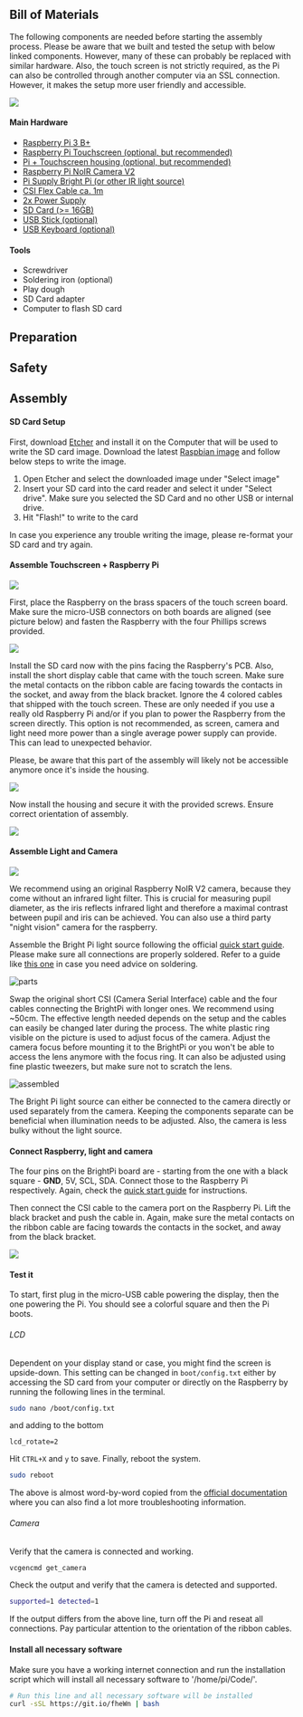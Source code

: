 ## Bill of Materials
The following components are needed before starting the assembly process. Please be aware that we built and tested the setup with below linked components. However, many of these can probably be replaced with similar hardware. Also, the touch screen is not strictly required, as the Pi can also be controlled through another computer via an SSL connection. However, it makes the setup more user friendly and accessible.

![](assets/images/overview_overall.png)

#### Main Hardware
* [Raspberry Pi 3 B+](https://ch.rs-online.com/web/p/entwicklungskits-prozessor-mikrocontroller/1373331/)
* [Raspberry Pi Touchscreen (optional, but recommended)](https://ch.rs-online.com/web/p/entwicklungskits-grafikdisplay/8997466/)
* [Pi + Touchscreen housing (optional, but recommended)](https://ch.rs-online.com/web/p/raspberry-pi-gehause/9064665/)
* [Raspberry Pi NoIR Camera V2](https://ch.rs-online.com/web/p/videomodule/9132673/)
* [Pi Supply Bright Pi (or other IR light source)](https://www.pi-shop.ch/pi-supply-bright-pi-bright-white-und-ir-kamera-licht-fuer-raspberry-pi)
* [CSI Flex Cable ca. 1m](https://www.pi-shop.ch/raspberry-pi-camera-cable-50cm-100cm-200m)
* [2x Power Supply](https://ch.rs-online.com/web/p/ac-dc-adapter/1770223/)
* [SD Card (>= 16GB)](https://ch.rs-online.com/web/p/sd-karten/1249638/)
* [USB Stick (optional)](https://ch.rs-online.com/web/p/usb-sticks/8659155/)
* [USB Keyboard (optional)]()

#### Tools
* Screwdriver
* Soldering iron (optional)
* Play dough
* SD Card adapter
* Computer to flash SD card


## Preparation

## Safety

## Assembly

#### SD Card Setup

First, download [Etcher](https://www.balena.io/etcher/) and install it on the Computer that will be used to write the SD card image. Download the latest  [Raspbian image](https://downloads.raspberrypi.org/raspbian_full_latest) and follow below steps to write the image.

1. Open Etcher and select the downloaded image under "Select image"
2. Insert your SD card into the card reader and select it under "Select drive". Make sure you selected the SD Card and no other USB or internal drive.
3. Hit "Flash!" to write to the card

In case you experience any trouble writing the image, please re-format your SD card and try again.

#### Assemble Touchscreen + Raspberry Pi
![](assets/images/TouchPi_overview.png)

First, place the Raspberry on the brass spacers of the touch screen board. Make sure the micro-USB connectors on both boards are aligned (see picture below) and fasten the Raspberry with the four Phillips screws provided.

![](assets/images/TouchPi_mounted2_annotated.png)

Install the SD card now with the pins facing the Raspberry's PCB. Also, install the short display cable that came with the touch screen. Make sure the metal contacts on the ribbon cable are facing towards the contacts in the socket, and away from the black bracket. Ignore the 4 colored cables that shipped with the touch screen. These are only needed if you use a really old Raspberry Pi and/or if you plan to power the Raspberry from the screen directly. This option is not recommended, as screen, camera and light need more power than a single average power supply can provide. This can lead to unexpected behavior.

Please, be aware that this part of the assembly will likely not be accessible anymore once it's inside the housing.

![](assets/images/TouchPi_Cable_SD_annotated.png)

Now install the housing and secure it with the provided screws. Ensure correct orientation of assembly.

![](assets/images/TouchPi_Case_collage.png)

#### Assemble Light and Camera

![](assets/images/BrightPi_Cam_overview.png)

We recommend using an original Raspberry NoIR V2 camera, because they come without an infrared light filter. This is crucial for measuring pupil diameter, as the iris reflects infrared light and therefore a maximal contrast between pupil and iris can be achieved. You can also use a third party "night vision" camera for the raspberry.

Assemble the Bright Pi light source following the official [quick start guide](https://learn.pi-supply.com/make/bright-pi-quickstart-faq/). Please make sure all connections are properly soldered. Refer to a guide like [this one](https://www.sciencebuddies.org/science-fair-projects/references/how-to-solder#soldering) in case you need advice on soldering.

![parts](assets/images/brightpi_parts.png)

Swap the original short CSI (Camera Serial Interface) cable and the four cables connecting the BrightPi with longer ones. We recommend using ~50cm. The effective length needed depends on the setup and the cables can easily be changed later during the process. The white plastic ring visible on the picture is used to adjust focus of the camera. Adjust the camera focus before mounting it to the BrightPi or you won't be able to access the lens anymore with the focus ring. It can also be adjusted using fine plastic tweezers, but make sure not to scratch the lens.

![assembled](assets/images/brightpi_assembled.png)

The Bright Pi light source can either be connected to the camera directly or used separately from the camera. Keeping the components separate can be beneficial when illumination needs to be adjusted. Also, the camera is less bulky without the light source.

#### Connect Raspberry, light and camera

The four pins on the BrightPi board are - starting from the one with a black square - **GND**, 5V, SCL, SDA. Connect those to the Raspberry Pi respectively. Again, check the [quick start guide](https://learn.pi-supply.com/make/bright-pi-quickstart-faq/) for instructions.

Then connect the CSI cable to the camera port on the Raspberry Pi. Lift the black bracket and push the cable in. Again, make sure the metal contacts on the ribbon cable are facing towards the contacts in the socket, and away from the black bracket.

![](assets/images/CameraPi_Connected.png)

#### Test it

To start, first plug in the micro-USB cable powering the display, then the one powering the Pi. You should see a colorful square and then the Pi boots.

###### LCD

Dependent on your display stand or case, you might find the screen is upside-down. This setting can be changed in `boot/config.txt` either by accessing the SD card from your computer or directly on the Raspberry by running the following lines in the terminal.

```bash
sudo nano /boot/config.txt
```

and adding to the bottom

```
lcd_rotate=2
```

Hit `CTRL+X` and `y` to save. Finally, reboot the system.

```bash
sudo reboot
```

The above is almost word-by-word copied from the [official documentation](https://www.raspberrypi.org/documentation/hardware/display/troubleshooting.md) where you can also find a lot more troubleshooting information.

###### Camera

Verify that the camera is connected and working.

```bash
vcgencmd get_camera
```

Check the output and verify that the camera is detected and supported.

```bash
supported=1 detected=1
```

If the output differs from the above line, turn off the Pi and reseat all connections. Pay particular attention to the orientation of the ribbon cables.

#### Install all necessary software

Make sure you have a working internet connection and run the installation script which will install all necessary software to '/home/pi/Code/'.

```bash
# Run this line and all necessary software will be installed
curl -sSL https://git.io/fheWn | bash
```
